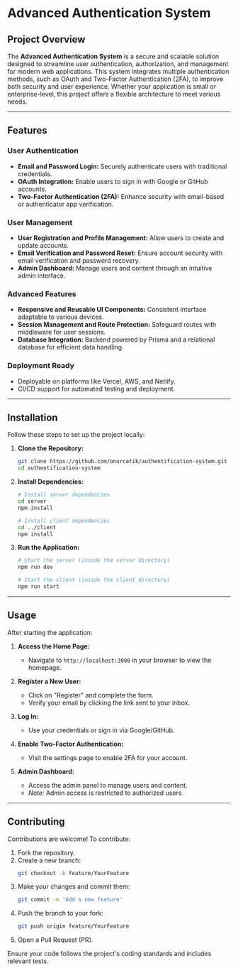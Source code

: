 # Advanced Authentication System

## Project Overview

The **Advanced Authentication System** is a secure and scalable solution designed to streamline user authentication, authorization, and management for modern web applications. This system integrates multiple authentication methods, such as OAuth and Two-Factor Authentication (2FA), to improve both security and user experience. Whether your application is small or enterprise-level, this project offers a flexible architecture to meet various needs.

---

## Features

### **User Authentication**
- **Email and Password Login:** Securely authenticate users with traditional credentials.
- **OAuth Integration:** Enable users to sign in with Google or GitHub accounts.
- **Two-Factor Authentication (2FA):** Enhance security with email-based or authenticator app verification.

### **User Management**
- **User Registration and Profile Management:** Allow users to create and update accounts.
- **Email Verification and Password Reset:** Ensure account security with email verification and password recovery.
- **Admin Dashboard:** Manage users and content through an intuitive admin interface.

### **Advanced Features**
- **Responsive and Reusable UI Components:** Consistent interface adaptable to various devices.
- **Session Management and Route Protection:** Safeguard routes with middleware for user sessions.
- **Database Integration:** Backend powered by Prisma and a relational database for efficient data handling.

### **Deployment Ready**
- Deployable on platforms like Vercel, AWS, and Netlify.
- CI/CD support for automated testing and deployment.

---

## Installation

Follow these steps to set up the project locally:

1. **Clone the Repository:**
   ```bash
   git clone https://github.com/onurcatik/authentification-system.git
   cd authentification-system
   ```

2. **Install Dependencies:**
   ```bash
   # Install server dependencies
   cd server
   npm install

   # Install client dependencies
   cd ../client
   npm install
   ```

3. **Run the Application:**
   ```bash
   # Start the server (inside the server directory)
   npm run dev

   # Start the client (inside the client directory)
   npm run start
   ```

---

## Usage

After starting the application:

1. **Access the Home Page:**
   - Navigate to `http://localhost:3000` in your browser to view the homepage.

2. **Register a New User:**
   - Click on "Register" and complete the form.
   - Verify your email by clicking the link sent to your inbox.

3. **Log In:**
   - Use your credentials or sign in via Google/GitHub.

4. **Enable Two-Factor Authentication:**
   - Visit the settings page to enable 2FA for your account.

5. **Admin Dashboard:**
   - Access the admin panel to manage users and content.
   - *Note:* Admin access is restricted to authorized users.

---

## Contributing

Contributions are welcome! To contribute:

1. Fork the repository.
2. Create a new branch:
   ```bash
   git checkout -b feature/YourFeature
   ```
3. Make your changes and commit them:
   ```bash
   git commit -m 'Add a new feature'
   ```
4. Push the branch to your fork:
   ```bash
   git push origin feature/YourFeature
   ```
5. Open a Pull Request (PR).

Ensure your code follows the project's coding standards and includes relevant tests.